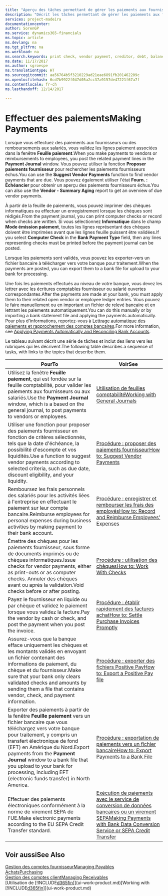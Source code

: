 ```yaml
---
title: "Aperçu des tâches permettant de gérer les paiements aux fournisseurs| Microsoft Docs"
description: "Décrit les tâches permettant de gérer les paiements aux fournisseurs ou aux créditeurs, y compris la validation de lignes paiement et d'obtenir un aperçu du solde échu."
services: project-madeira
documentationcenter: 
author: SorenGP
ms.service: dynamics365-financials
ms.topic: article
ms.devlang: na
ms.tgt_pltfrm: na
ms.workload: na
ms.search.keywords: print check, vendor payment, creditor, debt, balance due, AP
ms.date: 11/17/2017
ms.author: sgroespe
ms.translationtype: HT
ms.sourcegitcommit: aa56764b5f3210229ad21eae6891fb201462209c
ms.openlocfilehash: 6cd7b9922f047d05a2cc37a9157de47221f67a7f
ms.contentlocale: fr-ch
ms.lasthandoff: 12/14/2017

---
```

# <a name="making-payments"></a><span data-ttu-id="9f49d-103">Effectuer des paiements</span><span class="sxs-lookup"><span data-stu-id="9f49d-103">Making Payments</span></span>
<span data-ttu-id="9f49d-104">Lorsque vous effectuez des paiements aux fournisseurs ou des remboursements aux salariés, vous validez les lignes paiement associées dans la fenêtre **Feuille paiement**.</span><span class="sxs-lookup"><span data-stu-id="9f49d-104">When you make payments to vendors or reimbursements to employees, you post the related payment lines in the **Payment Journal** window.</span></span> <span data-ttu-id="9f49d-105">Vous pouvez utiliser la fonction **Proposer paiements fournisseur** pour rechercher les paiements fournisseurs échus.</span><span class="sxs-lookup"><span data-stu-id="9f49d-105">You can use the **Suggest Vendor Payments** function to find vendor payments that are due.</span></span> <span data-ttu-id="9f49d-106">Vous pouvez également utiliser l'état **Fourn. : Échéancier** pour obtenir un aperçu des paiements fournisseurs échus.</span><span class="sxs-lookup"><span data-stu-id="9f49d-106">You can also use the **Vendor - Summary Aging** report to get an overview of due vendor payments.</span></span>

<span data-ttu-id="9f49d-107">À partir de la feuille de paiements, vous pouvez imprimer des chèques informatiques ou effectuer un enregistrement lorsque les chèques sont rédigés.</span><span class="sxs-lookup"><span data-stu-id="9f49d-107">From the payment journal, you can print computer checks or record when checks are written.</span></span> <span data-ttu-id="9f49d-108">Si vous sélectionnez **Informatique** dans le champ **Mode émission paiement**, toutes les lignes représentant des chèques doivent être imprimées avant que les lignes feuille puissent être validées.</span><span class="sxs-lookup"><span data-stu-id="9f49d-108">If you select **Computer Check** in the **Bank Payment Type** field, then any lines representing checks must be printed before the payment journal can be posted.</span></span>

<span data-ttu-id="9f49d-109">Lorsque les paiements sont validés, vous pouvez les exporter-vers un fichier bancaire à télécharger vers votre banque pour traitement.</span><span class="sxs-lookup"><span data-stu-id="9f49d-109">When the payments are posted, you can export them to a bank file for upload to your bank for processing.</span></span>

<span data-ttu-id="9f49d-110">Une fois les paiements effectués au niveau de votre banque, vous devez les lettrer avec les écritures comptables fournisseur ou salarié ouvertes correspondantes.</span><span class="sxs-lookup"><span data-stu-id="9f49d-110">After the payments are made at your bank, you must apply them to their related open vendor or employee ledger entries.</span></span> <span data-ttu-id="9f49d-111">Vous pouvez le faire manuellement ou en important un fichier de relevé bancaire et en lettrant les paiements automatiquement.</span><span class="sxs-lookup"><span data-stu-id="9f49d-111">You can do this manually or by importing a bank statement file and applying the payments automatically.</span></span> <span data-ttu-id="9f49d-112">Pour plus d'informations, reportez-vous à [Lettrage automatique des paiements et rapprochement des comptes bancaires](receivables-apply-payments-auto-reconcile-bank-accounts.md).</span><span class="sxs-lookup"><span data-stu-id="9f49d-112">For more information, see [Applying Payments Automatically and Reconciling Bank Accounts](receivables-apply-payments-auto-reconcile-bank-accounts.md).</span></span>

<span data-ttu-id="9f49d-113">Le tableau suivant décrit une série de tâches et inclut des liens vers les rubriques qui les décrivent.</span><span class="sxs-lookup"><span data-stu-id="9f49d-113">The following table describes a sequence of tasks, with links to the topics that describe them.</span></span>

| <span data-ttu-id="9f49d-114">Pour</span><span class="sxs-lookup"><span data-stu-id="9f49d-114">To</span></span> | <span data-ttu-id="9f49d-115">Voir</span><span class="sxs-lookup"><span data-stu-id="9f49d-115">See</span></span> |
| --- | --- |
|<span data-ttu-id="9f49d-116">Utilisez la fenêtre **Feuille paiement**, qui est fondée sur la feuille comptabilité, pour valider les paiements aux fournisseurs ou aux salariés.</span><span class="sxs-lookup"><span data-stu-id="9f49d-116">Use the **Payment Journal** window, which is a based on the general journal, to post payments to vendors or employees.</span></span>|[<span data-ttu-id="9f49d-117">Utilisation de feuilles comptabilité</span><span class="sxs-lookup"><span data-stu-id="9f49d-117">Working with General Journals</span></span>](ui-work-general-journals.md)|
| <span data-ttu-id="9f49d-118">Utiliser une fonction pour proposer des paiements fournisseur en fonction de critères sélectionnés, tels que la date d'échéance, la possibilité d'escompte et vos liquidités.</span><span class="sxs-lookup"><span data-stu-id="9f49d-118">Use a function to suggest vendor payments according to selected criteria, such as due date, discount eligibility, and your liquidity.</span></span> |[<span data-ttu-id="9f49d-119">Procédure : proposer des paiements fournisseur</span><span class="sxs-lookup"><span data-stu-id="9f49d-119">How to: Suggest Vendor Payments</span></span>](payables-how-suggest-vendor-payments.md) |
|<span data-ttu-id="9f49d-120">Remboursez les frais personnels des salariés pour les activités liées à l'entreprise en effectuant le paiement sur leur compte bancaire.</span><span class="sxs-lookup"><span data-stu-id="9f49d-120">Reimburse employees for personal expenses during business activities by making payment to their bank account.</span></span>|[<span data-ttu-id="9f49d-121">Procédure : enregistrer et rembourser les frais des employés</span><span class="sxs-lookup"><span data-stu-id="9f49d-121">How to: Record and Reimburse Employees' Expenses</span></span>](finance-how-record-reimburse-employee-expenses.md)|
| <span data-ttu-id="9f49d-122">Émettre des chèques pour les paiements fournisseur, sous forme de documents imprimés ou de chèques informatiques.</span><span class="sxs-lookup"><span data-stu-id="9f49d-122">Issue checks for vendor payments, either as print-outs or as computer checks.</span></span> <span data-ttu-id="9f49d-123">Annuler des chèques avant ou après la validation.</span><span class="sxs-lookup"><span data-stu-id="9f49d-123">Void checks before or after posting.</span></span> |[<span data-ttu-id="9f49d-124">Procédure : utilisation des chèques</span><span class="sxs-lookup"><span data-stu-id="9f49d-124">How to: Work With Checks</span></span>](payables-how-work-checks.md) |
| <span data-ttu-id="9f49d-125">Payez le fournisseur en liquide ou par chèque et validez le paiement lorsque vous validez la facture.</span><span class="sxs-lookup"><span data-stu-id="9f49d-125">Pay the vendor by cash or check, and post the payment when you post the invoice.</span></span> |[<span data-ttu-id="9f49d-126">Procédure : établir rapidement des factures achat</span><span class="sxs-lookup"><span data-stu-id="9f49d-126">How to: Settle Purchase Invoices Promptly</span></span>](finance-how-to-settle-purchase-invoices-promptly.md) |
| <span data-ttu-id="9f49d-127">Assurez-vous que la banque efface uniquement les chèques et les montants validés en envoyant un fichier contenant des informations de paiement, du chèque et du fournisseur.</span><span class="sxs-lookup"><span data-stu-id="9f49d-127">Make sure that your bank only clears validated checks and amounts by sending them a file that contains vendor, check, and payment information.</span></span> |[<span data-ttu-id="9f49d-128">Procédure : exporter des fichiers Positive Pay</span><span class="sxs-lookup"><span data-stu-id="9f49d-128">How to: Export a Positive Pay file</span></span>](finance-how-positive-pay.md) |
|<span data-ttu-id="9f49d-129">Exporter des paiements à partir de la fenêtre **Feuille paiement** vers un fichier bancaire que vous téléchargez vers votre banque pour traitement, y compris un transfert électronique de fond (EFT) en Amérique du Nord.</span><span class="sxs-lookup"><span data-stu-id="9f49d-129">Export payments from the **Payment Journal** window to a bank file that you upload to your bank for processing, including EFT (electronic funds transfer) in North America.</span></span> |[<span data-ttu-id="9f49d-130">Procédure : exportation de paiements vers un fichier bancaire</span><span class="sxs-lookup"><span data-stu-id="9f49d-130">How to: Export Payments to a Bank File</span></span>](payables-how-export-payments-bank-file.md)|
|<span data-ttu-id="9f49d-131">Effectuer des paiements électroniques conformément à la norme de virement SEPA de l'UE.</span><span class="sxs-lookup"><span data-stu-id="9f49d-131">Make electronic payments according to the EU SEPA Credit Transfer standard.</span></span>|[<span data-ttu-id="9f49d-132">Exécution de paiements avec le service de conversion de données bancaires ou un virement SEPA</span><span class="sxs-lookup"><span data-stu-id="9f49d-132">Making Payments with Bank Data Conversion Service or SEPA Credit Transfer</span></span>](finance-make-payments-with-bank-data-conversion-service-or-sepa-credit-transfer.md)|    

## <a name="see-also"></a><span data-ttu-id="9f49d-133">Voir aussi</span><span class="sxs-lookup"><span data-stu-id="9f49d-133">See Also</span></span>
[<span data-ttu-id="9f49d-134">Gestion des comptes fournisseur</span><span class="sxs-lookup"><span data-stu-id="9f49d-134">Managing Payables</span></span>](payables-manage-payables.md)  
[<span data-ttu-id="9f49d-135">Achats</span><span class="sxs-lookup"><span data-stu-id="9f49d-135">Purchasing</span></span>](purchasing-manage-purchasing.md)  
[<span data-ttu-id="9f49d-136">Gestion des comptes client</span><span class="sxs-lookup"><span data-stu-id="9f49d-136">Managing Receivables</span></span>](receivables-manage-receivables.md)  
<span data-ttu-id="9f49d-137">[Utilisation de [!INCLUDE[d365fin](includes/d365fin_md.md)]](ui-work-product.md)</span><span class="sxs-lookup"><span data-stu-id="9f49d-137">[Working with [!INCLUDE[d365fin](includes/d365fin_md.md)]](ui-work-product.md)</span></span>  

